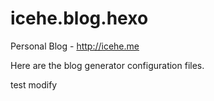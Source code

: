 # icehe.blog.hexo
Personal Blog - http://icehe.me

Here are the blog generator configuration files.

test modify
